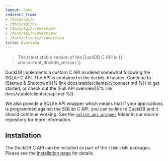 ```yaml
---
layout: docu
redirect_from:
- /docs/api/c
- /docs/api/c/
- /docs/api/c/overview
- /docs/api/c/overview/
- /docs/clients/c/overview
title: Overview
---
```


> The latest stable version of the DuckDB C API is {{ site.current_duckdb_version }}.

DuckDB implements a custom C API modeled somewhat following the SQLite C API. The API is contained in the `duckdb.h` header. Continue to [Startup & Shutdown]({% link docs/stable/clients/c/connect.md %}) to get started, or check out the [Full API overview]({% link docs/stable/clients/c/api.md %}).

We also provide a SQLite API wrapper which means that if your applications is programmed against the SQLite C API, you can re-link to DuckDB and it should continue working. See the [`sqlite_api_wrapper`](https://github.com/duckdb/duckdb/tree/main/tools/sqlite3_api_wrapper) folder in our source repository for more information.

## Installation

The DuckDB C API can be installed as part of the `libduckdb` packages. Please see the [installation page](../../installation?environment=cplusplus) for details.
